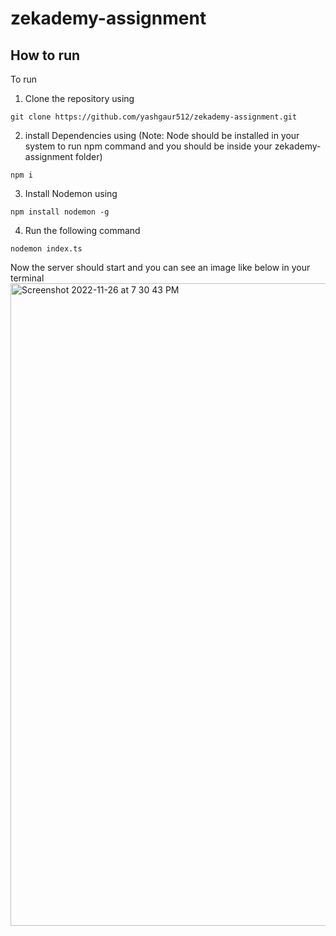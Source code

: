 # zekademy-assignment
## How to run

To run
1. Clone the repository using
```
git clone https://github.com/yashgaur512/zekademy-assignment.git
```

2. install Dependencies using (Note: Node should be installed in your system to run npm command and you should be inside your zekademy-assignment folder)
```
npm i
```

3. Install Nodemon using 
```
npm install nodemon -g
```

4. Run the following command
```
nodemon index.ts
```
Now the server should start and you can see an image like below in your terminal
<img width="1028" alt="Screenshot 2022-11-26 at 7 30 43 PM" src="https://user-images.githubusercontent.com/73823653/204092610-790b4898-468a-4f40-bbe5-e700ce91fb90.png">
